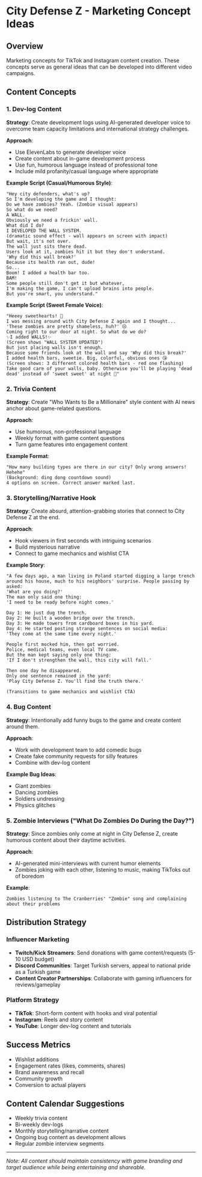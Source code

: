# City Defense Z - Marketing Concept Ideas

## Overview
Marketing concepts for TikTok and Instagram content creation. These concepts serve as general ideas that can be developed into different video campaigns.

## Content Concepts

### 1. Dev-log Content
 
**Strategy**: Create development logs using AI-generated developer voice to overcome team capacity limitations and international strategy challenges.
   
**Approach**:
- Use ElevenLabs to generate developer voice
- Create content about in-game development process
- Use fun, humorous language instead of professional tone
- Include mild profanity/casual language where appropriate

**Example Script (Casual/Humorous Style)**:
```
"Hey city defenders, what's up?
So I'm developing the game and I thought:
Do we have zombies? Yeah. (Zombie visual appears)
So what do we need?
A WALL.
Obviously we need a frickin' wall.
What did I do?
I DEVELOPED THE WALL SYSTEM.
(dramatic sound effect - wall appears on screen with impact)
But wait, it's not over.
The wall just sits there dead.
Users look at it, zombies hit it but they don't understand.
'Why did this wall break?'
Because its health ran out, dude!
So...
Boom! I added a health bar too.
BAM!
Some people still don't get it but whatever,
I'm making the game, I can't upload brains into people.
But you're smart, you understand."
```

**Example Script (Sweet Female Voice)**:
```
"Heeey sweethearts! 💖
I was messing around with City Defense Z again and I thought...
'These zombies are pretty shameless, huh?' 😒
Coming right to our door at night. So what do we do?
✨I added WALLS!✨
(Screen shows "WALL SYSTEM UPDATED")
But just placing walls isn't enough.
Because some friends look at the wall and say 'Why did this break?'
I added health bars, sweetie. Big, colorful, obvious ones 😘
(Screen shows: 3 different colored health bars - red one flashing)
Take good care of your walls, baby. Otherwise you'll be playing 'dead dead' instead of 'sweet sweet' at night 💅"
```

### 2. Trivia Content

**Strategy**: Create "Who Wants to Be a Millionaire" style content with AI news anchor about game-related questions.

**Approach**:
- Use humorous, non-professional language
- Weekly format with game content questions
- Turn game features into engagement content

**Example Format**:
```
"How many building types are there in our city? Only wrong answers! Hehehe"
(Background: ding dong countdown sound) 
4 options on screen. Correct answer marked last.
```

### 3. Storytelling/Narrative Hook

**Strategy**: Create absurd, attention-grabbing stories that connect to City Defense Z at the end.

**Approach**:
- Hook viewers in first seconds with intriguing scenarios
- Build mysterious narrative
- Connect to game mechanics and wishlist CTA

**Example Story**:
```
"A few days ago, a man living in Poland started digging a large trench around his house, much to his neighbors' surprise. People passing by asked:
'What are you doing?'
The man only said one thing:
'I need to be ready before night comes.'

Day 1: He just dug the trench.
Day 2: He built a wooden bridge over the trench.
Day 3: He made towers from cardboard boxes in his yard.
Day 4: He started posting strange sentences on social media:
'They come at the same time every night.'

People first mocked him, then got worried.
Police, medical teams, even local TV came.
But the man kept saying only one thing:
'If I don't strengthen the wall, this city will fall.'

Then one day he disappeared.
Only one sentence remained in the yard:
'Play City Defense Z. You'll find the truth there.'

(Transitions to game mechanics and wishlist CTA)
```

### 4. Bug Content

**Strategy**: Intentionally add funny bugs to the game and create content around them.

**Approach**:
- Work with development team to add comedic bugs
- Create fake community requests for silly features
- Combine with dev-log content

**Example Bug Ideas**:
- Giant zombies
- Dancing zombies
- Soldiers undressing
- Physics glitches

### 5. Zombie Interviews ("What Do Zombies Do During the Day?")

**Strategy**: Since zombies only come at night in City Defense Z, create humorous content about their daytime activities.

**Approach**:
- AI-generated mini-interviews with current humor elements
- Zombies joking with each other, listening to music, making TikToks out of boredom

**Example**:
```
Zombies listening to The Cranberries' "Zombie" song and complaining about their problems
```

## Distribution Strategy

### Influencer Marketing
- **Twitch/Kick Streamers**: Send donations with game content/requests (5-10 USD budget)
- **Discord Communities**: Target Turkish servers, appeal to national pride as a Turkish game
- **Content Creator Partnerships**: Collaborate with gaming influencers for reviews/gameplay

### Platform Strategy
- **TikTok**: Short-form content with hooks and viral potential
- **Instagram**: Reels and story content
- **YouTube**: Longer dev-log content and tutorials

## Success Metrics
- Wishlist additions
- Engagement rates (likes, comments, shares)
- Brand awareness and recall
- Community growth
- Conversion to actual players

## Content Calendar Suggestions
- Weekly trivia content
- Bi-weekly dev-logs
- Monthly storytelling/narrative content
- Ongoing bug content as development allows
- Regular zombie interview segments

---

*Note: All content should maintain consistency with game branding and target audience while being entertaining and shareable.* 